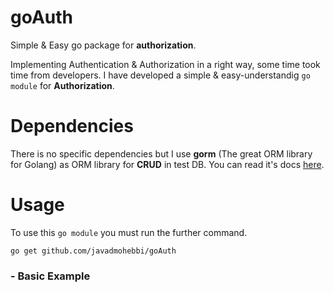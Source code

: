 # goAuth
Simple &amp; Easy go package for **authorization**.

Implementing Authentication & Authorization in a right way, some time took time from developers. I have developed a simple & easy-understandig `go module` for **Authorization**.


# Dependencies
There is no specific dependencies but I use  **gorm** (The great ORM library for Golang) as ORM library for **CRUD** in test DB. You can read it's docs [here]([here](https://gorm.io/index.html)).



# Usage
To use this `go module` you must run the further command.

```
go get github.com/javadmohebbi/goAuth
```


### - Basic Example
```

```
